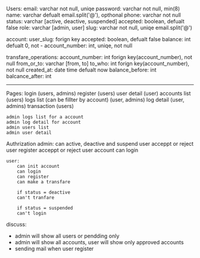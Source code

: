 Users:
    email: varchar not null, uniqe
    password: varchar not null, min(8)
    name: varchar defualt email.split('@'), opthonal
    phone: varchar not null
    status: varchar [active, deactive, suspended]
    accepted: boolean, defualt false
    role: varchar [admin, user]
    slug: varchar not null, uniqe email.split('@')

account:
    user_slug: forign key
    accepted: boolean, defualt false
    balance: int defualt 0, not -
    account_number: int, uniqe, not null

transfare_operations:
    account_number: int forign key(account_number), not null
    from_or_to: varchar [from, to]
    to_who: int forign key(account_number), not null
    created_at: date time defualt now
    balance_before: int
    balcance_after: int

-----------------------------------------------

Pages:
    login (users, admins)
    register (users)
    user detail (user)
    accounts list (users)
    logs list (can be fillter by account) (user, admins)
    log detail (user, admins)
    transaction (users)

    admin logs list for a account
    admin log detail for account
    admin users list 
    admin user detail

Authrization
    admin: 
        can active, deactive and suspend user
        acceppt or reject user register
        acceppt or reject user account
        can login

    user:
        can init account
        can login
        can register
        can make a transfare  

        if status = deactive
        can't tranfare

        if status = suspended
        can't login


discuss:

- admin will show all users or pendding only
- admin will show all accounts, user will show only approved accounts
- sending mail when user register